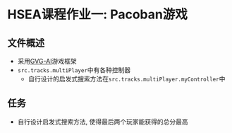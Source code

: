 # HSEA课程作业一: Pacoban游戏
## 文件概述
* 采用[GVG-AI](http://www.gvgai.net/)游戏框架
* `src.tracks.multiPlayer`中有各种控制器
    * 自行设计的启发式搜索方法在`src.tracks.multiPlayer.myController`中
## 任务
* 自行设计启发式搜索方法, 使得最后两个玩家能获得的总分最高 